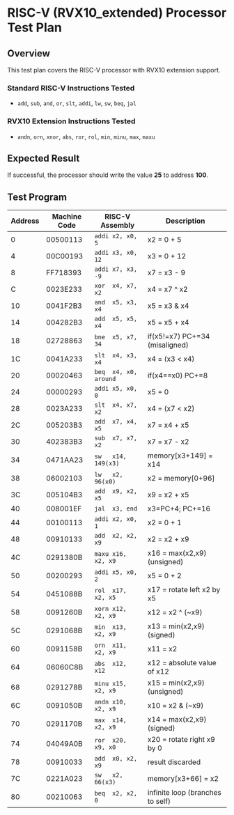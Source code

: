 


# RISC-V (RVX10_extended) Processor Test Plan

## Overview

This test plan covers the RISC-V processor with RVX10 extension support.

### Standard RISC-V Instructions Tested
- `add`, `sub`, `and`, `or`, `slt`, `addi`, `lw`, `sw`, `beq`, `jal`

### RVX10 Extension Instructions Tested
- `andn`, `orn`, `xnor`, `abs`, `ror`, `rol`, `min`, `minu`, `max`, `maxu`

## Expected Result

If successful, the processor should write the value **25** to address **100**.

## Test Program



| Address | Machine Code | RISC-V Assembly        | Description                           |
|---------|--------------|------------------------|---------------------------------------|
| 0       | 00500113     | `addi x2, x0, 5`       | x2 = 0 + 5                           |
| 4       | 00C00193     | `addi x3, x0, 12`      | x3 = 0 + 12                          |
| 8       | FF718393     | `addi x7, x3, -9`      | x7 = x3 - 9                          |
| C       | 0023E233     | `xor  x4, x7, x2`      | x4 = x7 ^ x2                         |
| 10      | 0041F2B3     | `and  x5, x3, x4`      | x5 = x3 & x4                         |
| 14      | 004282B3     | `add  x5, x5, x4`      | x5 = x5 + x4                         |
| 18      | 02728863     | `bne  x5, x7, 34`      | if(x5!=x7) PC+=34 (misaligned)       |
| 1C      | 0041A233     | `slt  x4, x3, x4`      | x4 = (x3 < x4)                       |
| 20      | 00020463     | `beq  x4, x0, around`  | if(x4==x0) PC+=8                     |
| 24      | 00000293     | `addi x5, x0, 0`       | x5 = 0                               |
| 28      | 0023A233     | `slt  x4, x7, x2`      | x4 = (x7 < x2)                       |
| 2C      | 005203B3     | `add  x7, x4, x5`      | x7 = x4 + x5                         |
| 30      | 402383B3     | `sub  x7, x7, x2`      | x7 = x7 - x2                         |
| 34      | 0471AA23     | `sw   x14, 149(x3)`    | memory[x3+149] = x14                 |
| 38      | 06002103     | `lw   x2, 96(x0)`      | x2 = memory[0+96]                    |
| 3C      | 005104B3     | `add  x9, x2, x5`      | x9 = x2 + x5                         |
| 40      | 008001EF     | `jal  x3, end`         | x3=PC+4; PC+=16                      |
| 44      | 00100113     | `addi x2, x0, 1`       | x2 = 0 + 1                           |
| 48      | 00910133     | `add  x2, x2, x9`      | x2 = x2 + x9                         |
| 4C      | 0291380B     | `maxu x16, x2, x9`     | x16 = max(x2,x9) (unsigned)          |
| 50      | 00200293     | `addi x5, x0, 2`       | x5 = 0 + 2                           |
| 54      | 0451088B     | `rol  x17, x2, x5`     | x17 = rotate left x2 by x5           |
| 58      | 0091260B     | `xorn x12, x2, x9`     | x12 = x2 ^ (~x9)                     |
| 5C      | 0291068B     | `min  x13, x2, x9`     | x13 = min(x2,x9) (signed)            |
| 60      | 0091158B     | `orn  x11, x2, x9`     | x11 = x2 | (~x9)                     |
| 64      | 06060C8B     | `abs  x12, x12`        | x12 = absolute value of x12          |
| 68      | 0291278B     | `minu x15, x2, x9`     | x15 = min(x2,x9) (unsigned)          |
| 6C      | 0091050B     | `andn x10, x2, x9`     | x10 = x2 & (~x9)                     |
| 70      | 0291170B     | `max  x14, x2, x9`     | x14 = max(x2,x9) (signed)            |
| 74      | 04049A0B     | `ror  x20, x9, x0`     | x20 = rotate right x9 by 0           |
| 78      | 00910033     | `add  x0, x2, x9`      | result discarded                     |
| 7C      | 0221A023     | `sw   x2, 66(x3)`      | memory[x3+66] = x2                   |
| 80      | 00210063     | `beq  x2, x2, 0`       | infinite loop (branches to self)     |
		
		
